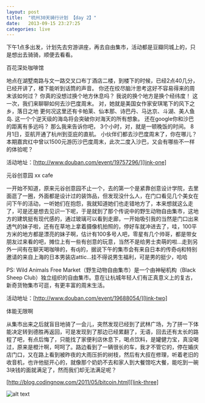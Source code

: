 ```yaml
---
layout: post
title:  "杭州30天骑行计划 【day 2】"
date:   2013-09-15 23:27:25
categories: live
---
```


下午1点多出发，计划先去穷游讲座，再去自由集市，活动都是豆瓣同城上的，只是想出去骑骑，顺便去看看。

百花深处咖啡馆

地点在湖墅南路与文一路交叉口布丁酒店二楼，到楼下的时候，已经2点40几分，已经开讲了，楼下能听到话筒的声音。
你还在绞尽脑汁思考这好不容易得来的周末该如何过？
你真的没想过换个地方休息吗？
我说的换个地方是换个经纬度！
这一次，我们来聊聊如何去沙巴度周末。
对，她就是美国女作家安琪笔下的风下之乡，落日之地
更何况这里还有卡帕莱、仙本那、诗巴丹、马达京、斗湖、美人鱼岛.
这一个个逆天级的海岛将会突破你对海天的所有想象。
还在google你和沙巴的距离有多远吗？
那么我来告诉你吧，
3个小时，对，就是一顿晚饭的时间。
8月1日，亚航开通了杭州到亚庇的直航。
小伙伴们都去沙巴度周末了，你在哪儿？
本期嘉宾红中曾以1500元游历沙巴度周末，此次二度入沙巴，又会有哪些不一样的体验呢？

活动地址：[http://www.douban.com/event/19757296/][link-one]

元谷创意园 xx cafe

一开始不知道，原来元谷创意园不止一个，去的第一个是紧靠创意设计学院，去里面逛了一圈，外面都是设计过的装饰品，但发现没什么人，在门口看见几个美女在问下午的活动，一听她们在抱怨，我就知道她们也走错地方了，本来想就这么走了，可是还是想去见识一下呢，于是就到了那个传说中的野生动物自由集市，这地方的建筑挺有现代感的，通过玻璃可以看到走廊，一开始吸引我的当然是门口出来透气的妹子啦，还有在草地上拿着摄像机拍照的，停好车就冲进去了，哇，100平方米的地方都是漂亮的妹子啊，估计有100多号人吧，零星有几个帅哥，都是带女朋友过来看的吧，摊位上有一些有创意的玩意，当然不是给男士卖萌的啦...走到另外一间有在聊天喝咖啡的，有dj的，据说下午的集市会有来自日本的传奇dj和特别邀请的来自上海的日本男装店attic...挂不得说男生福利，可是男的挺少，哈哈

PS: Wild Animals Free Market（野生动物自由集市）是一个由神秘机构（Black Sheep Club）独立组织的自由集市。意在让杭城年轻人们有正真意义上的复古，新奇货物集市可逛，有更丰富的周末生活。

活动地址：[http://www.douban.com/event/19688054/][link-two]

体能无限啊

从集市出来之后就盲目地骑了一会儿，突然发现已经到了武林广场，为了拼一下体能决定转到德胜再返回，可是发现到了那边已经累翻了，无语，回去还有太长的路程了吧，有点后悔了，只能找了家便利店休息下，喝点饮料，是罐健力宝，真没喝过，原来是橙汁啊，呵呵了。路边看到了一辆很长的车，我才不管它的，停在婚庆店门口，又在路上看到被昨夜的大雨压折的树枝，然后有大叔在修理，听着老旧的收音机，也许他挺开心的，就像那个奶奶不去和家人到大餐馆吃大餐，能吃到一碗3块钱的面就满足了，然而我们却无法满足呢？

[http://blog.codingnow.com/2011/05/bitcoin.html][link-three]

![alt text](http://photo2.bababian.com/upload7/20150607/93A597B7428F11E30403A545B0B30FE9_800.jpg "Title")

[link-one]: http://www.douban.com/event/19757296/
[link-two]: http://www.douban.com/event/19688054/
[link-three]: http://blog.codingnow.com/2011/05/bitcoin.html
